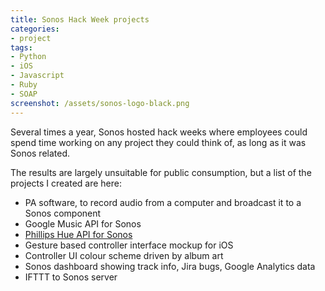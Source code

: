 ```yaml
---
title: Sonos Hack Week projects
categories:
- project
tags:
- Python
- iOS
- Javascript
- Ruby
- SOAP
screenshot: /assets/sonos-logo-black.png
---
```


Several times a year, Sonos hosted hack weeks where employees could spend time working on any project they could think of, as long as it was Sonos related. 

The results are largely unsuitable for public consumption, but a list of the projects I created are here:

* PA software, to record audio from a computer and broadcast it to a Sonos component
* Google Music API for Sonos
* [Phillips Hue API for Sonos](/wp/control-your-phillips-hue-lights-with-sonos/139/)
* Gesture based controller interface mockup for iOS
* Controller UI colour scheme driven by album art
* Sonos dashboard showing track info, Jira bugs, Google Analytics data
* IFTTT to Sonos server